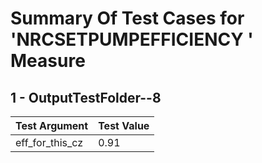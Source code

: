 # Summary Of Test Cases for 'NRCSETPUMPEFFICIENCY ' Measure
 
## 1 - OutputTestFolder--8
| Test Argument | Test Value |
| ------------- | ---------- |
| eff_for_this_cz |0.91 |
 
